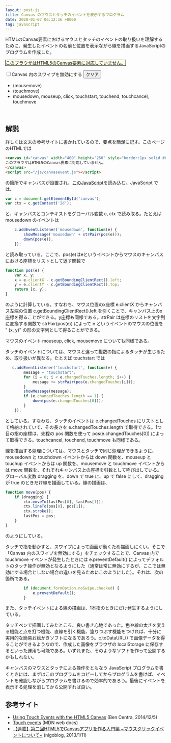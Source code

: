```yaml
---
layout: post-js
title: Canvas のマウスとタッチのイベントを表示するプログラム
date: 2020-01-07 06:12:16 +0000
tag: javascript
---
```

HTMLのCanvas要素におけるマウスとタッチのイベントの取り扱いを理解するために、発生したイベントの名前と位置を表示ながら線を描画するJavaScriptのプログラムを作成した。

<canvas id="canvas" width="400" height="250"
  style="border:1px solid #000000; background: #ffffe8; max-width: 100%; height: auto; max-height: 100%">
このブラウザはHTML5のCanvas要素に対応していません。
</canvas>
<script src="/js/canvasevent.js"></script>

<form name="formOption">
<input id="noSwipe" type="checkbox"><label for="noSwipe">Canvas 内のスワイプを無効にする</label>
<button onclick="clear()">クリア</button>
</form>

- <div id="messageMouseMove">(mousemove)</div>
- <div id="messageTouchMove">(touchmove)</div>
- mousedown, mouseup, click, touchstart, touchend, touchcancel, touchmove
<pre style='width: 350px; max-height: 300px;'>
<div id="message"></div>
</pre>

## 解説

詳しくは文末の参考サイトに書かれているので、要点を簡潔に記す。このページのHTMLでは

```html
<canvas id="canvas" width="400" height="250" style="border:1px solid #000000; background: #ffffe8; max-width: 100%; height: auto; max-height: 100%">
このブラウザはHTML5のCanvas要素に対応していません。
</canvas>
<script src="/js/canvasevent.js"></script>
```

の箇所でキャンバスが設置され、[このJavaScript](https://github.com/sekika/sekika.github.io/blob/master/js/canvasevent.js)を読み込む。JavaScript では、

```javascript
var c = document.getElementById('canvas');
var ctx = c.getContext('2d');
```

と、キャンバスとコンテキストをグローバル変数 c, ctx で読み取る。たとえば mousedown のイベントは

```javascript
    c.addEventListener('mousedown', function(e) {
        showMessage('mousedown' + strPair(pos(e)));
        down(pos(e));
    });
```

と読み取っている。ここで、pos(e)はeというイベントからマウスのキャンバスにおける座標をリストとして返す関数で

```javascript
function pos(e) {
    var x, y;
    x = e.clientX - c.getBoundingClientRect().left;
    y = e.clientY - c.getBoundingClientRect().top;
    return [x, y];
}
```

のように計算している。すなわち、マウス位置のx座標 e.clientX からキャンバス左端の位置 c.getBoundingClientRect().left を引くことで、キャンバス上のx座標を得ることができる。y座標も同様である。strPair は座標のリストを文字列に変換する関数で strPair(pos(e)) によって e というイベントのマウスの位置を ” (x, y)” の形の文字列として得ることができる。

マウスのイベント mouseup, click, mousemove についても同様である。

タッチのイベントについては、マウスと違って複数の指によるタッチが生じるため、取り扱いが異なる。たとえば touchstart では

```javascript
   c.addEventListener('touchstart', function(e) {
        message = 'touchstart';
        for (i = 0; i < e.changedTouches.length; i++) {
            message += strPair(pos(e.changedTouches[i]));
        }
        showMessage(message);
        if (e.changedTouches.length == 1) {
            down(pos(e.changedTouches[0]));
        }
    });
```

としている。すなわち、タッチのイベントは e.changedTouches にリストとして格納されていて、その長さを e.changedTouches.length で取得できる。1つ目の指の座標は、先程の pos 関数を使って pos(e.changedTouches[0]) によって取得できる。touchcancel, touchend, touchmove も同様である。

線を描画する処理については、マウスとタッチで同じ処理ができるように、mousedown と touchdown イベントからは down 関数を、mouseup と touchup イベントからは up 関数を、mousemove と touchmove イベントからは move 関数を、それぞれキャンバス上の座標を引数として呼び出している。グローバル変数 dragging を、down で true に、up で false にして、dragging が true のときだけ線を描画している。線の描画は、

```javascript
function move(pos) {
    if (dragging) {
        ctx.moveTo(lastPos[0], lastPos[1]);
        ctx.lineTo(pos[0], pos[1]);
        ctx.stroke();
        lastPos = pos;
    }
}
```

のようにしている。

タッチで指を動かすと、スワイプによって画面が動くため描画しにくい。そこで「Canvas 内のスワイプを無効にする」をチェックすることで、Canvas 内で touchmove イベントが発生したときには e.preventDefault() によってデフォルトのタッチ操作が無効となるようにした（通常は常に無効にするが、ここでは無効にする場合としない場合の違いを見るためにこのようにした）。それは、次の箇所である。

```javascript
        if (document.formOption.noSwipe.checked) {
            e.preventDefault();
        }
```

また、タッチイベントによる線の描画は、1本指のときにだけ発生するようにしている。

タッチペンで描画してみたところ、良い書き心地であった。色や線の太さを変える機能と点を打つ機能、直線を引く機能、塗りつぶす機能をつければ、十分に実用的な簡易お絵かきソフトになるであろう。c.toDataURL() で画像データを得ることができるようなので、作成した画像をブラウザの localStorage に保存するといった運用も可能である。いずれまた、そのようなソフトを作って公開するかもしれない。

キャンバスのマウスとタッチによる操作をともなう JavaScript プログラムを書くときには、まずはこのプログラムをコピーしてからプログラムを書けば、イベントを確認しながらプログラムを書けるので効率的であろう。最後にイベントを表示する処理を消してから公開すれば良い。

## 参考サイト

- [Using Touch Events with the HTML5 Canvas](http://bencentra.com/code/2014/12/05/html5-canvas-touch-events.html) (Ben Centra, 2014/12/5)
- [Touch events](https://developer.mozilla.org/ja/docs/Web/API/Touch_events) (MDN web docs)
- [【連載】第二回HTML5でCanvasアプリを作る入門編 ~マウスクリックイベントについて~](http://nigohiroki.hatenablog.com/entry/2013/01/11/010617) (nigoblog, 2013/1/11)
